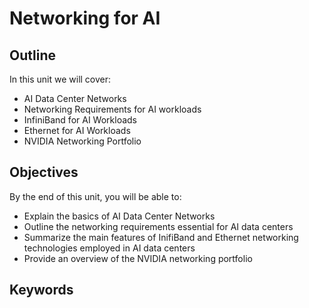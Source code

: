 # Networking for AI

## Outline
In this unit we will cover:
- AI Data Center Networks
- Networking Requirements for AI workloads
- InfiniBand for AI Workloads
- Ethernet for AI Workloads
- NVIDIA Networking Portfolio

## Objectives
By the end of this unit, you will be able to:
- Explain the basics of AI Data Center Networks
- Outline the networking requirements essential for AI data centers
- Summarize the main features of InifiBand and Ethernet networking technologies employed in AI data centers
- Provide an overview of the NVIDIA networking portfolio

## Keywords